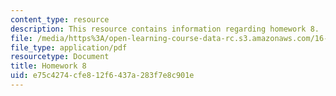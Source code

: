 ```yaml
---
content_type: resource
description: This resource contains information regarding homework 8.
file: /media/https%3A/open-learning-course-data-rc.s3.amazonaws.com/16-50-introduction-to-propulsion-systems-spring-2012/e75c4274cfe812f6437a283f7e8c901e_MIT16_50S12_hw8.pdf
file_type: application/pdf
resourcetype: Document
title: Homework 8
uid: e75c4274-cfe8-12f6-437a-283f7e8c901e
---
```

